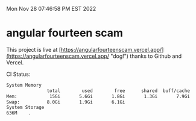 Mon Nov 28 07:46:58 PM EST 2022

# angular fourteen scam


This project is live at [https://angularfourteenscam.vercel.app/](https://angularfourteenscam.vercel.app/ "dog!") thanks to Github and Vercel.

CI Status: 

```bash
System Memory
               total        used        free      shared  buff/cache   available
Mem:            15Gi       5.6Gi       1.8Gi       1.3Gi       7.9Gi       8.0Gi
Swap:          8.0Gi       1.9Gi       6.1Gi
System Storage
636M	.
```
```bash
